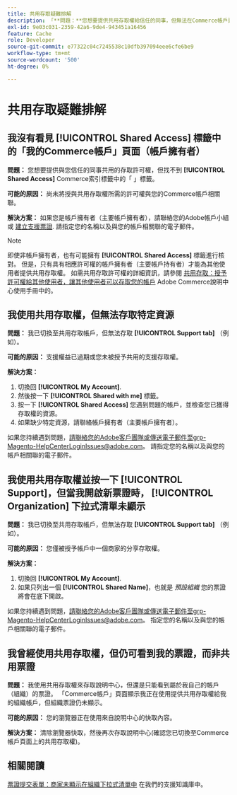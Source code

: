 ```yaml
---
title: 共用存取疑難排解
description: 「**問題：**您想要提供共用存取權給信任的同事，但無法在Commerce帳戶頁面上找到**共用存取權**索引標籤。」
exl-id: 9e03c031-2359-42a6-9de4-943451a16456
feature: Cache
role: Developer
source-git-commit: e77322c04c7245538c10dfb397094eee6cfe6be9
workflow-type: tm+mt
source-wordcount: '500'
ht-degree: 0%

---
```


# 共用存取疑難排解

## 我沒有看見 [!UICONTROL Shared Access] 標籤中的「我的Commerce帳戶」頁面（帳戶擁有者）

**問題：** 您想要提供與您信任的同事共用的存取許可權，但找不到 **[!UICONTROL Shared Access]** Commerce索引標籤中的「 」標籤。

**可能的原因：** 尚未將授與共用存取權所需的許可權與您的Commerce帳戶相關聯。

**解決方案：** 如果您是帳戶擁有者（主要帳戶擁有者），請聯絡您的Adobe帳戶小組或 [建立支援票證](/help/help-center-guide/help-center/magento-help-center-user-guide.md#merchant-not-displayed). 請指定您的名稱以及與您的帳戶相關聯的電子郵件。

>[!NOTE]
>
>即使非帳戶擁有者，也有可能擁有 **[!UICONTROL Shared Access]** 標籤進行核對。 但是，只有具有相應許可權的帳戶擁有者（主要帳戶持有者）才能為其他使用者提供共用存取權。 如需共用存取許可權的詳細資訊，請參閱 [共用存取：授予許可權給其他使用者，讓其他使用者可以存取您的帳戶](https://experienceleague.adobe.com/docs/commerce-knowledge-base/kb/help-center-guide/magento-help-center-user-guide.html?lang=en#shared-access) Adobe Commerce說明中心使用手冊中的。

## 我使用共用存取權，但無法存取特定資源

**問題：** 我已切換至共用存取帳戶，但無法存取 **[!UICONTROL Support tab]** （例如）。

**可能的原因：** 支援權益已過期或您未被授予共用的支援存取權。

**解決方案：**

1. 切換回 **[!UICONTROL My Account]**.
1. 然後按一下 **[!UICONTROL Shared with me]** 標籤。
1. 按一下 **[!UICONTROL Shared Access]** 您遇到問題的帳戶，並檢查您已獲得存取權的資源。
1. 如果缺少特定資源，請聯絡帳戶擁有者（主要帳戶擁有者）。

如果您持續遇到問題，請聯絡您的Adobe客戶團隊或傳送電子郵件至grp-Magento-HelpCenterLoginIssues@adobe.com。 請指定您的名稱以及與您的帳戶相關聯的電子郵件。

## 我使用共用存取權並按一下 [!UICONTROL Support]，但當我開啟新票證時， [!UICONTROL Organization] 下拉式清單未顯示

**問題：** 我已切換至共用存取帳戶，但無法存取 **[!UICONTROL Support tab]** （例如）。

**可能的原因：** 您僅被授予帳戶中一個商家的分享存取權。

**解決方案：**

1. 切換回 **[!UICONTROL My Account]**.
1. 如果只列出一個 **[!UICONTROL Shared Name]**，也就是 *預設組織* 您的票證將會在底下開啟。

如果您持續遇到問題，請聯絡您的Adobe客戶團隊或傳送電子郵件至grp-Magento-HelpCenterLoginIssues@adobe.com。 指定您的名稱以及與您的帳戶相關聯的電子郵件。

## 我曾經使用共用存取權，但仍可看到我的票證，而非共用票證

**問題：** 我使用共用存取權來存取說明中心，但還是只能看到屬於我自己的帳戶（組織）的票證。 「Commerce帳戶」頁面顯示我正在使用提供共用存取權給我的組織帳戶，但組織票證仍未顯示。

**可能的原因：** 您的瀏覽器正在使用來自說明中心的快取內容。

**解決方案：** 清除瀏覽器快取，然後再次存取說明中心(確認您已切換至Commerce帳戶頁面上的共用存取權)。

## 相關閱讀

[票證提交表單：商家未顯示在組織下拉式清單中](/help/help-center-guide/help-center/magento-help-center-user-guide.md#merchant-not-displayed) 在我們的支援知識庫中。
